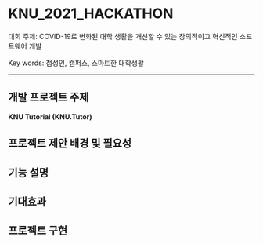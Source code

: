 # KNU_2021_HACKATHON 
   대회 주제: COVID-19로 변화된 대학 생활을 개선할 수 있는 창의적이고 혁신적인 소프트웨어 개발
   
   
   Key words: 첨성인, 캠퍼스, 스마트한 대학생활

---

## 개발 프로젝트 주제

**KNU Tutorial (KNU.Tutor)**


## 프로젝트 제안 배경 및 필요성





## 기능 설명





## 기대효과 






## 프로젝트 구현




